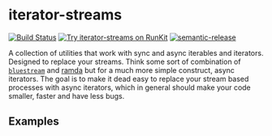# iterator-streams

[![Build Status](https://travis-ci.org/reconbot/iterator-streams.svg?branch=master)](https://travis-ci.org/reconbot/iterator-streams) [![Try iterator-streams on RunKit](https://badge.runkitcdn.com/iterator-streams.svg)](https://npm.runkit.com/iterator-streams) [![semantic-release](https://img.shields.io/badge/%20%20%F0%9F%93%A6%F0%9F%9A%80-semantic--release-e10079.svg)](https://github.com/semantic-release/semantic-release)


A collection of utilities that work with sync and async iterables and iterators. Designed to replace your streams. Think some sort of combination of [`bluestream`](https://www.npmjs.com/package/bluestream) and [ramda](http://ramdajs.com/) but for a much more simple construct, async iterators. The goal is to make it dead easy to replace your stream based processes with async iterators, which in general should make your code smaller, faster and have less bugs.

## Examples

```js


```
